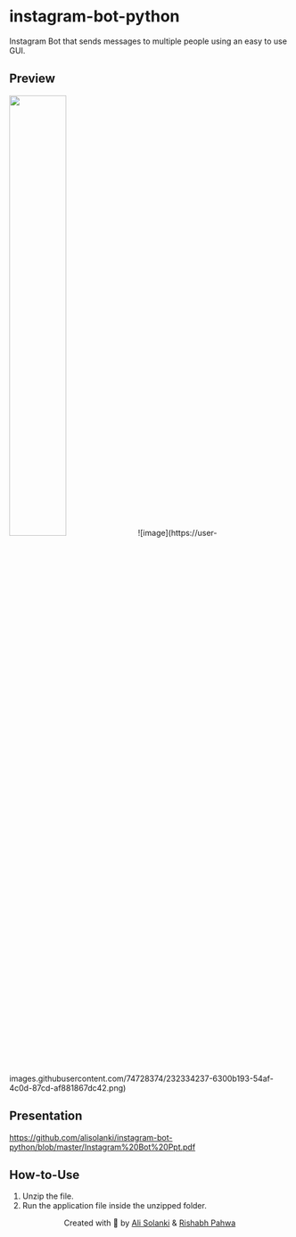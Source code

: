 # instagram-bot-python
Instagram Bot that sends messages to multiple people using an easy to use GUI.

## Preview
<img width=45% src="https://github.com/alisolanki/instagram-bot-python/blob/master/2.png"/>
![image](https://user-images.githubusercontent.com/74728374/232334237-6300b193-54af-4c0d-87cd-af881867dc42.png)

## Presentation
<embed>https://github.com/alisolanki/instagram-bot-python/blob/master/Instagram%20Bot%20Ppt.pdf</embed>

## How-to-Use
1) Unzip the file.
2) Run the application file inside the unzipped folder.


<div align=center>
 Created with 💜 by <a href="https://www.buymeacoffee.com/alisolanki">Ali Solanki</a> & <a href="https://www.linkedin.com/in/pahwarishabh/">Rishabh Pahwa</a>
</div>

